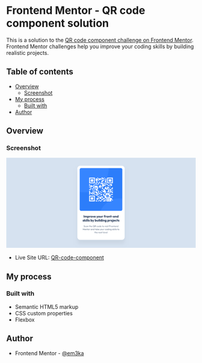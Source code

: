 # Frontend Mentor - QR code component solution

This is a solution to the [QR code component challenge on Frontend Mentor](https://www.frontendmentor.io/challenges/qr-code-component-iux_sIO_H). Frontend Mentor challenges help you improve your coding skills by building realistic projects.

## Table of contents

- [Overview](#overview)
  - [Screenshot](#screenshot)
- [My process](#my-process)
  - [Built with](#built-with)
- [Author](#author)

## Overview

### Screenshot

![desktop](./screenshot/Frontend%20Mentor%20QR%20code%20component.png)

- Live Site URL: [QR-code-component](https://qr-code-section.netlify.app/)

## My process

### Built with

- Semantic HTML5 markup
- CSS custom properties
- Flexbox

## Author

- Frontend Mentor - [@em3ka](https://www.frontendmentor.io/profile/em3ka)
